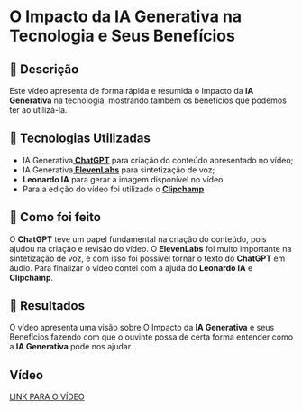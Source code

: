 # O Impacto da IA Generativa na Tecnologia e Seus Benefícios

## 📒 Descrição
<P>Este vídeo apresenta de forma rápida e resumida o Impacto da <strong>IA Generativa</strong> na tecnologia, mostrando também os benefícios que podemos ter ao utilizá-la.</p>

## 🤖 Tecnologias Utilizadas

<ul>
    <li>IA Generativa<a href="https://chat.openai.com/"><strong> ChatGPT</strong></a> para criação do conteúdo apresentado no vídeo;</li>
    <li>IA Generativa<a href="https://www.elevenlabs.io/"><strong> ElevenLabs</strong></a> para sintetização de voz;</li>
    <li><a><strong>Leonardo IA</strong></a> para gerar a imagem disponível no vídeo</li>
    <li>Para a edição do vídeo foi utilizado o <a href="https://app.clipchamp.com/"><strong>Clipchamp</strong></a></li>
</ul>

## 🧐 Como foi feito 

<p>O <strong>ChatGPT</strong> teve um papel fundamental na criação do conteúdo, pois ajudou na criação e revisão do vídeo. O <strong>ElevenLabs</strong> foi muito importante na sintetização de voz, e com isso foi possível tornar o texto do <strong>ChatGPT</strong> em áudio. Para finalizar o vídeo contei com a ajuda do <strong>Leonardo IA</strong> e <strong>Clipchamp</strong>.</p>

## 🚀 Resultados

<p>O vídeo apresenta uma visão sobre O Impacto da <strong>IA Generativa</strong> e seus Benefícios  fazendo com que o ouvinte possa de certa forma entender como a <strong>IA Generativa</strong> pode nos ajudar.</p>

## Vídeo 

<a href="https://www.youtube.com/watch?v=VxHv543MSIs">LINK PARA O VÍDEO</a>